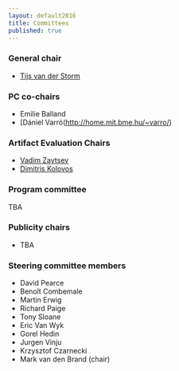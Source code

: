 ```yaml
---
layout: default2016
title: Committees
published: true
---
```


### General chair

* [Tijs van der Storm](http://homepages.cwi.nl/~storm)

### PC co-chairs

* Emilie Balland
* [D&aacute;niel Varr&oacute;(http://home.mit.bme.hu/~varro/)

### Artifact Evaluation Chairs

* [Vadim Zaytsev](http://www.grammarware.net)
* [Dimitris Kolovos](https://www-users.cs.york.ac.uk/dkolovos/)

### Program committee

TBA

### Publicity chairs

* TBA

### Steering committee members

* David Pearce
* Benoît Combemale
* Martin Erwig 
* Richard Paige
* Tony Sloane 
* Eric Van Wyk
* Gorel Hedin
* Jurgen Vinju
* Krzysztof Czarnecki 
* Mark van den Brand (chair)
